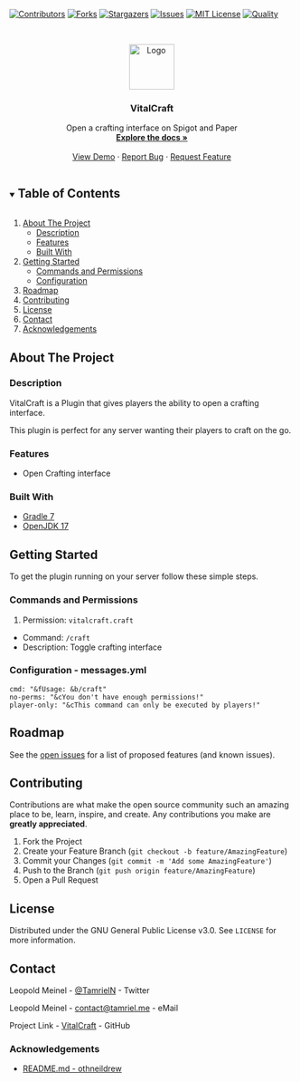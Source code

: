<!-- PROJECT SHIELDS -->
[![Contributors][contributors-shield]][contributors-url]
[![Forks][forks-shield]][forks-url]
[![Stargazers][stars-shield]][stars-url]
[![Issues][issues-shield]][issues-url]
[![MIT License][license-shield]][license-url]
[![Quality][quality-shield]][quality-url]

<!-- PROJECT LOGO -->
<!--suppress ALL -->
<br />
<p align="center">
  <a href="https://github.com/LeoMeinel/VitalCraft">
    <img src="images/logo.png" alt="Logo" width="80" height="80">
  </a>

<h3 align="center">VitalCraft</h3>

  <p align="center">
    Open a crafting interface on Spigot and Paper
    <br />
    <a href="https://github.com/LeoMeinel/VitalCraft"><strong>Explore the docs »</strong></a>
    <br />
    <br />
    <a href="https://github.com/LeoMeinel/VitalCraft">View Demo</a>
    ·
    <a href="https://github.com/LeoMeinel/VitalCraft/issues">Report Bug</a>
    ·
    <a href="https://github.com/LeoMeinel/VitalCraft/issues">Request Feature</a>
  </p>

<!-- TABLE OF CONTENTS -->
<details open="open">
  <summary><h2 style="display: inline-block">Table of Contents</h2></summary>
  <ol>
    <li>
      <a href="#about-the-project">About The Project</a>
      <ul>
        <li><a href="#description">Description</a></li>
        <li><a href="#features">Features</a></li>
        <li><a href="#built-with">Built With</a></li>
      </ul>
    </li>
    <li>
      <a href="#getting-started">Getting Started</a>
      <ul>
        <li><a href="#commands-and-permissions">Commands and Permissions</a></li>
        <li><a href="#configuration - messages.yml">Configuration</a></li>
      </ul>
    </li>
    <li><a href="#roadmap">Roadmap</a></li>
    <li><a href="#contributing">Contributing</a></li>
    <li><a href="#license">License</a></li>
    <li><a href="#contact">Contact</a></li>
    <li><a href="#acknowledgements">Acknowledgements</a></li>
  </ol>
</details>

<!-- ABOUT THE PROJECT -->

## About The Project

### Description

VitalCraft is a Plugin that gives players the ability to open a crafting interface.

This plugin is perfect for any server wanting their players to craft on the go.

### Features

* Open Crafting interface

### Built With

* [Gradle 7](https://docs.gradle.org/7.4/release-notes.html)
* [OpenJDK 17](https://openjdk.java.net/projects/jdk/17/)

<!-- GETTING STARTED -->

## Getting Started

To get the plugin running on your server follow these simple steps.

### Commands and Permissions

1. Permission: `vitalcraft.craft`

* Command: `/craft`
* Description: Toggle crafting interface

### Configuration - messages.yml

```
cmd: "&fUsage: &b/craft"
no-perms: "&cYou don't have enough permissions!"
player-only: "&cThis command can only be executed by players!"
```

<!-- ROADMAP -->

## Roadmap

See the [open issues](https://github.com/LeoMeinel/VitalCraft/issues) for a list of proposed features (and known
issues).

<!-- CONTRIBUTING -->

## Contributing

Contributions are what make the open source community such an amazing place to be, learn, inspire, and create. Any
contributions you make are **greatly appreciated**.

1. Fork the Project
2. Create your Feature Branch (`git checkout -b feature/AmazingFeature`)
3. Commit your Changes (`git commit -m 'Add some AmazingFeature'`)
4. Push to the Branch (`git push origin feature/AmazingFeature`)
5. Open a Pull Request

<!-- LICENSE -->

## License

Distributed under the GNU General Public License v3.0. See `LICENSE` for more information.

<!-- CONTACT -->

## Contact

Leopold Meinel - [@TamrielN](https://twitter.com/TamrielN) - Twitter

Leopold Meinel - [contact@tamriel.me](mailto:contact@tamriel.me) - eMail

Project Link - [VitalCraft](https://github.com/LeoMeinel/VitalCraft) - GitHub

<!-- ACKNOWLEDGEMENTS -->

### Acknowledgements

* [README.md - othneildrew](https://github.com/othneildrew/Best-README-Template)

<!-- MARKDOWN LINKS & IMAGES -->

[contributors-shield]: https://img.shields.io/github/contributors-anon/LeoMeinel/VitalCraft?style=for-the-badge

[contributors-url]: https://github.com/LeoMeinel/VitalCraft/graphs/contributors

[forks-shield]: https://img.shields.io/github/forks/LeoMeinel/VitalCraft?label=Forks&style=for-the-badge

[forks-url]: https://github.com/LeoMeinel/VitalCraft/network/members

[stars-shield]: https://img.shields.io/github/stars/LeoMeinel/VitalCraft?style=for-the-badge

[stars-url]: https://github.com/LeoMeinel/VitalCraft/stargazers

[issues-shield]: https://img.shields.io/github/issues/LeoMeinel/VitalCraft?style=for-the-badge

[issues-url]: https://github.com/LeoMeinel/VitalCraft/issues

[license-shield]: https://img.shields.io/github/license/LeoMeinel/VitalCraft?style=for-the-badge

[license-url]: https://github.com/LeoMeinel/VitalCraft/blob/main/LICENSE

[quality-shield]: https://img.shields.io/codefactor/grade/github/LeoMeinel/VitalCraft?style=for-the-badge

[quality-url]: https://www.codefactor.io/repository/github/LeoMeinel/VitalCraft
